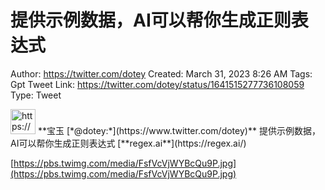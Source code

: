 # 提供示例数据，AI可以帮你生成正则表达式

Author: https://twitter.com/dotey
Created: March 31, 2023 8:26 AM
Tags: Gpt
Tweet Link: https://twitter.com/dotey/status/1641515277736108059
Type: Tweet

<aside>
<img src="https://pbs.twimg.com/profile_images/561086911561736192/6_g58vEs_400x400.jpeg" alt="https://pbs.twimg.com/profile_images/561086911561736192/6_g58vEs_400x400.jpeg" width="40px" /> **宝玉 [*@dotey:*](https://www.twitter.com/dotey)**
提供示例数据，AI可以帮你生成正则表达式
[**regex.ai**](https://regex.ai/)

[https://pbs.twimg.com/media/FsfVcVjWYBcQu9P.jpg](https://pbs.twimg.com/media/FsfVcVjWYBcQu9P.jpg)

</aside>